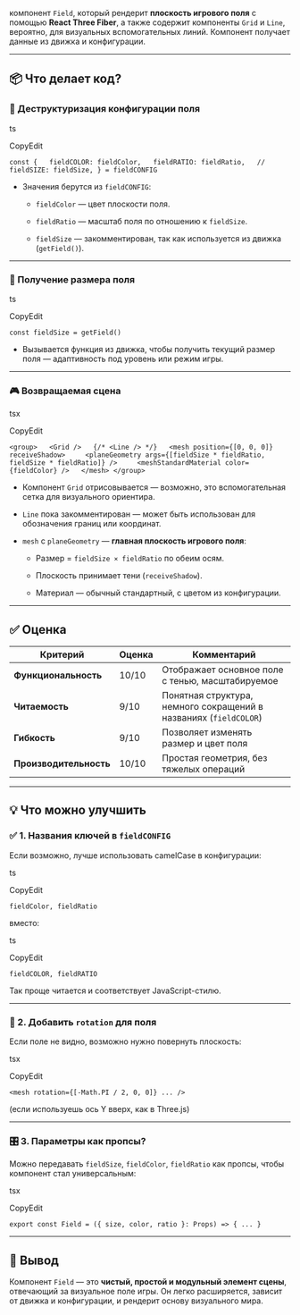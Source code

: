 компонент `Field`, который рендерит **плоскость игрового поля** с помощью **React Three Fiber**, а также содержит компоненты `Grid` и `Line`, вероятно, для визуальных вспомогательных линий. Компонент получает данные из движка и конфигурации.

---

## 📦 Что делает код?

### 🔧 Деструктуризация конфигурации поля

ts

CopyEdit

`const {   fieldCOLOR: fieldColor,   fieldRATIO: fieldRatio,   // fieldSIZE: fieldSize, } = fieldCONFIG`

- Значения берутся из `fieldCONFIG`:
    
    - `fieldColor` — цвет плоскости поля.
        
    - `fieldRatio` — масштаб поля по отношению к `fieldSize`.
        
    - `fieldSize` — закомментирован, так как используется из движка (`getField()`).
        

---

### 🧠 Получение размера поля

ts

CopyEdit

`const fieldSize = getField()`

- Вызывается функция из движка, чтобы получить текущий размер поля — адаптивность под уровень или режим игры.
    

---

### 🎮 Возвращаемая сцена

tsx

CopyEdit

`<group>   <Grid />   {/* <Line /> */}   <mesh position={[0, 0, 0]} receiveShadow>     <planeGeometry args={[fieldSize * fieldRatio, fieldSize * fieldRatio]} />     <meshStandardMaterial color={fieldColor} />   </mesh> </group>`

- Компонент `Grid` отрисовывается — возможно, это вспомогательная сетка для визуального ориентира.
    
- `Line` пока закомментирован — может быть использован для обозначения границ или координат.
    
- `mesh` с `planeGeometry` — **главная плоскость игрового поля**:
    
    - Размер = `fieldSize × fieldRatio` по обеим осям.
        
    - Плоскость принимает тени (`receiveShadow`).
        
    - Материал — обычный стандартный, с цветом из конфигурации.
        

---

## ✅ Оценка

|Критерий|Оценка|Комментарий|
|---|---|---|
|**Функциональность**|10/10|Отображает основное поле с тенью, масштабируемое|
|**Читаемость**|9/10|Понятная структура, немного сокращений в названиях (`fieldCOLOR`)|
|**Гибкость**|9/10|Позволяет изменять размер и цвет поля|
|**Производительность**|10/10|Простая геометрия, без тяжелых операций|

---

## 💡 Что можно улучшить

### ✅ 1. Названия ключей в `fieldCONFIG`

Если возможно, лучше использовать camelCase в конфигурации:

ts

CopyEdit

`fieldColor, fieldRatio`

вместо:

ts

CopyEdit

`fieldCOLOR, fieldRATIO`

Так проще читается и соответствует JavaScript-стилю.

---

### 📐 2. Добавить `rotation` для поля

Если поле не видно, возможно нужно повернуть плоскость:

tsx

CopyEdit

`<mesh rotation={[-Math.PI / 2, 0, 0]} ... />`

(если используешь ось Y вверх, как в Three.js)

---

### 🎛 3. Параметры как пропсы?

Можно передавать `fieldSize`, `fieldColor`, `fieldRatio` как пропсы, чтобы компонент стал универсальным:

tsx

CopyEdit

`export const Field = ({ size, color, ratio }: Props) => { ... }`

---

## 🧠 Вывод

Компонент `Field` — это **чистый, простой и модульный элемент сцены**, отвечающий за визуальное поле игры. Он легко расширяется, зависит от движка и конфигурации, и рендерит основу визуального мира.